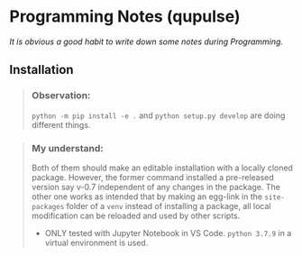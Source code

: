 # Programming Notes (qupulse)

*It is obvious a good habit to write down some notes during Programming.*

## Installation

> ### Observation:
> `python -m pip install -e .` and `python setup.py develop` are doing different things.

> ### My understand:
> Both of them should make an editable installation with a locally cloned package. However, the former command installed a pre-released version say v-0.7 independent of any changes in the package. The other one works as intended that by making an egg-link in the `site-packages` folder of a `venv` instead of installing a package, all local modification can be reloaded and used by other scripts. 
> - ONLY tested with Jupyter Notebook in VS Code. `python 3.7.9` in a virtual environment is used.

